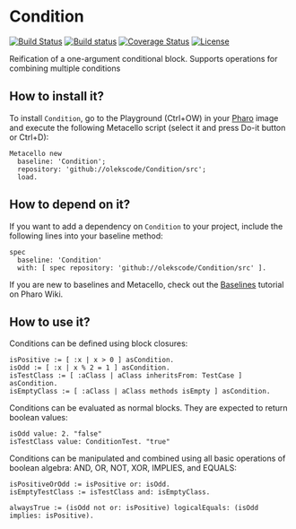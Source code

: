 # Condition

[![Build Status](https://travis-ci.org/olekscode/Condition.svg?branch=master)](https://travis-ci.org/olekscode/Condition)
[![Build status](https://ci.appveyor.com/api/projects/status/kyqg5lvs7rudxxps?svg=true)](https://ci.appveyor.com/project/olekscode/condition)
[![Coverage Status](https://coveralls.io/repos/github/olekscode/Condition/badge.svg?branch=master)](https://coveralls.io/github/olekscode/Condition?branch=master)
[![License](https://img.shields.io/badge/license-MIT-blue.svg)](https://raw.githubusercontent.com/olekscode/Condition/master/LICENSE)

Reification of a one-argument conditional block. Supports operations for combining multiple conditions 

## How to install it?

To install `Condition`, go to the Playground (Ctrl+OW) in your [Pharo](https://pharo.org/) image and execute the following Metacello script (select it and press Do-it button or Ctrl+D):

```Smalltalk
Metacello new
  baseline: 'Condition';
  repository: 'github://olekscode/Condition/src';
  load.
```

## How to depend on it?

If you want to add a dependency on `Condition` to your project, include the following lines into your baseline method:

```Smalltalk
spec
  baseline: 'Condition'
  with: [ spec repository: 'github://olekscode/Condition/src' ].
```

If you are new to baselines and Metacello, check out the [Baselines](https://github.com/pharo-open-documentation/pharo-wiki/blob/master/General/Baselines.md) tutorial on Pharo Wiki.

## How to use it?

Conditions can be defined using block closures:

```Smalltalk
isPositive := [ :x | x > 0 ] asCondition.
isOdd := [ :x | x % 2 = 1 ] asCondition.
isTestClass := [ :aClass | aClass inheritsFrom: TestCase ] asCondition.
isEmptyClass := [ :aClass | aClass methods isEmpty ] asCondition.
```
Conditions can be evaluated as normal blocks. They are expected to return boolean values:

```Smalltalk
isOdd value: 2. "false"
isTestClass value: ConditionTest. "true"
```

Conditions can be manipulated and combined using all basic operations of boolean algebra: AND, OR, NOT, XOR, IMPLIES, and EQUALS:

```Smalltalk
isPositiveOrOdd := isPositive or: isOdd.
isEmptyTestClass := isTestClass and: isEmptyClass.

alwaysTrue := (isOdd not or: isPositive) logicalEquals: (isOdd implies: isPositive).
```
